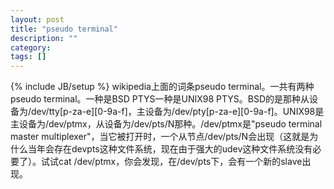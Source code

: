 ```yaml
---
layout: post
title: "pseudo terminal"
description: ""
category: 
tags: []
---
```

{% include JB/setup %}
wikipedia上面的词条pseudo terminal。一共有两种pseudo terminal。一种是BSD PTYS一种是UNIX98 PTYS。BSD的是那种从设备为/dev/tty[p-za-e][0-9a-f]，主设备为/dev/pty[p-za-e][0-9a-f]。UNIX98是主设备为/dev/ptmx，从设备为/dev/pts/N那种。/dev/ptmx是"pseudo terminal master multiplexer"，当它被打开时，一个从节点/dev/pts/N会出现（这就是为什么当年会存在devpts这种文件系统，现在由于强大的udev这种文件系统没有必要了）。试试cat /dev/ptmx，你会发现，在/dev/pts下，会有一个新的slave出现。
